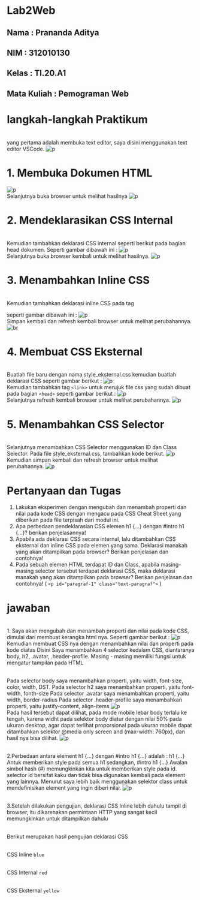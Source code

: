 # Lab2Web
## Nama : Prananda Aditya
## NIM  : 312010130
## Kelas : TI.20.A1
## Mata Kuliah : Pemograman Web

# langkah-langkah Praktikum
<br>yang pertama adalah membuka text editor, saya disini menggunakan text editor VSCode.
![p](img/SS1.png)

# 1. Membuka Dokumen HTML
![p](img/SS2.png)
<br>Selanjutnya buka browser untuk melihat hasilnya
![p](img/SS3.png)

# 2. Mendeklarasikan CSS Internal
<br>Kemudian tambahkan deklarasi CSS internal seperti berikut pada bagian head dokumen. Seperti gambar dibawah ini :
![p](img/SS4.png)
<br>Selanjutnya buka browser kembali untuk melihat hasilnya.
![p](img/SS5.png)

# 3. Menambahkan Inline CSS
<br>Kemudian tambahkan deklarasi inline CSS pada tag <p> seperti gambar dibawah ini :
![p](img/SS6.png)
<br>Simpan kembali dan refresh kembali browser untuk melihat perubahannya.
![br](img/SS7.png)

# 4. Membuat CSS Eksternal
<br>Buatlah file baru dengan nama style_eksternal.css kemudian buatlah deklarasi CSS seperti gambar berikut :
![p](img/SS8.png)
<br>Kemudian tambahkan tag `<link>` untuk merujuk file css yang sudah dibuat pada bagian `<head>` seperti gambar berikut :
![p](img/SS9.png)
<br>Selanjutnya refresh kembali browser untuk melihat perubahannya.
![p](img/SS10.png)

# 5. Menambahkan CSS Selector
<br>Selanjutnya menambahkan CSS Selector menggunakan ID dan Class Selector. Pada file 
style_eksternal.css, tambahkan kode berikut.
![p](img/SS11.png)
<br>Kemudian simpan kembali dan refresh browser untuk melihat perubahannya.
![p](img/SS12.png)

# Pertanyaan dan Tugas
1. Lakukan eksperimen dengan mengubah dan menambah properti dan nilai pada kode CSS 
dengan mengacu pada CSS Cheat Sheet yang diberikan pada file terpisah dari modul ini.
2. Apa perbedaan pendeklarasian CSS elemen h1 {...} dengan #intro h1 {...}? berikan 
penjelasannya!
3. Apabila ada deklarasi CSS secara internal, lalu ditambahkan CSS eksternal dan inline CSS pada 
elemen yang sama. Deklarasi manakah yang akan ditampilkan pada browser? Berikan 
penjelasan dan contohnya!
4. Pada sebuah elemen HTML terdapat ID dan Class, apabila masing-masing selector tersebut 
terdapat deklarasi CSS, maka deklarasi manakah yang akan ditampilkan pada browser? 
Berikan penjelasan dan contohnya! ( `<p id="paragraf-1" class="text-paragraf">` )

# jawaban
<br> 1. Saya akan mengubah dan menambah properti dan nilai pada kode CSS, dimulai dari membuat kerangka html nya. Seperti gambar berikut :
![p](img/SS13.png)
<br>Kemudian membuat CSS nya dengan menambahkan nilai dan properti pada kode diatas Disini Saya menambahkan 4 selector kedalam CSS, diantaranya body, h2, .avatar, .header-profile. Masing - masing memiliki fungsi untuk mengatur tampilan pada HTML

<br>Pada selector body saya menambahkan properti, yaitu width, font-size, color, width, DST. Pada selector h2 saya menambahkan properti, yaitu font-width, fonth-size Pada selector .avatar saya menambahkan properti, yaitu width, border-radius Pada selector .header-profile saya menambahkan properti, yaitu justify-content, align-items
![p](img/SS14.png)
<br>Pada hasil tersebut dapat dilihat, pada mode mobile lebar body terlalu ke tengah, karena widht pada selektor body diatur dengan nilai 50% pada ukuran desktop, agar dapat terlihat proporsional pada ukuran mobile dapat ditambahkan selektor @media only screen and (max-width: 760px), dan hasil nya bisa dilihat.
![p](img/SS15.png)

<br>2.Perbedaan antara element h1 {...} dengan #intro h1 {...} adalah : h1 {...} Antuk memberikan style pada semua h1 sedangkan, #intro h1 {...} Awalan simbol hash (#) memungkinkan kita untuk memberikan style pada id. selector id bersifat kaku dan tidak bisa digunakan kembali pada element yang lainnya. Menurut saya lebih baik menggunakan selektor class untuk mendefinisikan element yang ingin diberi nilai.
![p](img/SS16.png)

<br>3.Setelah dilakukan pengujian, deklarasi CSS Inline lebih dahulu tampil di browser, itu dikarenakan permintaan HTTP yang sangat kecil memungkinkan untuk ditampilkan dahulu

<br>Berikut merupakan hasil pengujian deklarasi CSS

<br>CSS Inline `blue`

<br>CSS Internal `red`

<br>CSS Eksternal `yellow`